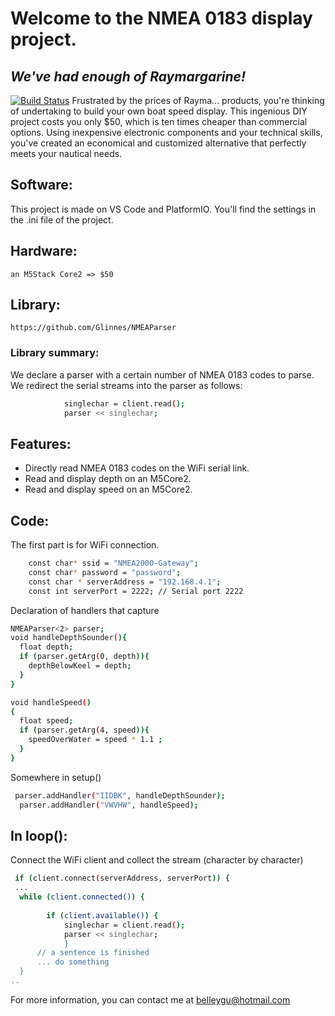 # Welcome to the NMEA 0183 display project.
## *We've had enough of Raymargarine!*
[![Build Status](https://github.com/guybel/afficheur?branch=main)](https://github.com/guybel/afficheur)
Frustrated by the prices of Rayma... products, you're thinking of undertaking to build your own boat speed display. This ingenious DIY project costs you only $50, which is ten times cheaper than commercial options. Using inexpensive electronic components and your technical skills, you've created an economical and customized alternative that perfectly meets your nautical needs.

## Software:
This project is made on VS Code and PlatformIO. You'll find the settings in the .ini file of the project.

## Hardware:
    an M5Stack Core2 => $50

## Library:
    https://github.com/Glinnes/NMEAParser 

### Library summary:
We declare a parser with a certain number of NMEA 0183 codes to parse.
We redirect the serial streams into the parser as follows:
```sh
            singlechar = client.read();        
            parser << singlechar;
```

## Features:
- Directly read NMEA 0183 codes on the WiFi serial link.
- Read and display depth on an M5Core2.
- Read and display speed on an M5Core2.

## Code:
The first part is for WiFi connection.
```sh
    const char* ssid = "NMEA2000-Gateway";
    const char* password = "password";
    const char * serverAddress = "192.168.4.1";
    const int serverPort = 2222; // Serial port 2222
```

Declaration of handlers that capture
```sh
NMEAParser<2> parser;
void handleDepthSounder(){
  float depth;
  if (parser.getArg(0, depth)){
    depthBelowKeel = depth;
  }
}
```
```sh
void handleSpeed()
{
  float speed;
  if (parser.getArg(4, speed)){
    speedOverWater = speed * 1.1 ;
  }
}
```

Somewhere in setup()
```sh
 parser.addHandler("IIDBK", handleDepthSounder);
  parser.addHandler("VWVHW", handleSpeed);
```

## In loop():
Connect the WiFi client and collect the stream (character by character)
```sh
 if (client.connect(serverAddress, serverPort)) {
 ...
  while (client.connected()) {
        
        if (client.available()) {
            singlechar = client.read();        
            parser << singlechar;
            }
      // a sentence is finished
      ... do something
  }
..
```

For more information, you can contact me at belleygu@hotmail.com
